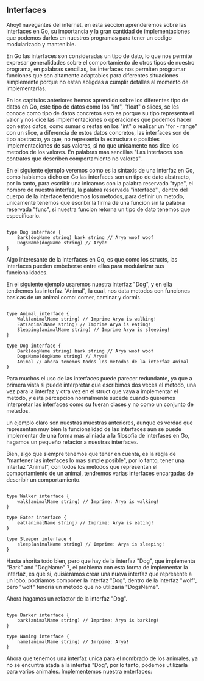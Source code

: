 ## Interfaces

Ahoy! navegantes del internet, en esta seccion aprenderemos sobre las interfaces en Go, su importancia y la gran cantidad de implementaciones que podemos darles en nuestros programas para tener un codigo modularizado y mantenible.

En Go las interfaces son consideradas un tipo de dato, lo que nos permite expresar generalidades sobre el comportamiento de otros tipos de nuestro programa, en palabras sencillas, las interfaces nos permiten programar funciones que son altamente adaptables para diferentes situaciones simplemente porque no estan abligdas a cumplir detalles al momento de implementarlas. 

En los capitulos anteriores hemos aprendido sobre los diferentes tipo de datos en Go, este tipo de datos como los "int", "float" o slices, se les conoce como tipo de datos concretos esto es porque su tipo representa el valor y nos dice las implementaciones o operaciones que podemos hacer con estos datos, como sumar o restas en los "int" o realizar un "for - range" con un slice, a diferencia de estos datos concretos, las interfaces son de tipo abstracto, ya que, no representa la estructura o posibles implementaciones de sus valores, si no que unicamente nos dice los metodos de los valores. En palabras mas sencillas "Las interfaces son contratos que describen comportamiento no valores".

En el siguiente ejemplo veremos como es la sintaxis de una interfaz en Go, como habiamos dicho en Go las interfaces son un tipo de dato abstracto, por lo tanto, para escribir una inicamos con la palabra reservada "type", el nombre de nuestra interfaz, la palabra reservada "interface"., dentro del cuerpo de la interface tendremos los metodos, para definir un metodo, unicamente tenemos que escribir la firma de una funcion sin la palabra reservada "func", si nuestra funcion retorna un tipo de dato tenemos que especificarlo.

```golang

type Dog interface {
    Bark(dogName string) bark string // Arya woof woof 
    DogsName(dogName string) // Arya!
}
```


Algo interesante de la interfaces en Go, es que como los structs, las interfaces pueden embeberse entre ellas para modularizar sus funcionalidades.

En el siguiente ejemplo usaremos nuestra interfaz "Dog", y en ella tendremos las interfaz "Animal", la cual, nos data metodos con funciones basicas de un animal como: comer, caminar y dormir.

```golang

type Animal interface {
    Walk(animalName string) // Imprime Arya is walking!
    Eat(animalName string) // Imprime Arya is eating!
    Sleaping(animalName string) // Imprime Arya is sleeping!
}

type Dog interface {
    Bark(dogName string) bark string // Arya woof woof 
    DogsName(dogName string) // Arya!
    Animal // ahora tenemos todos los metodos de la interfaz Animal
}
```

Para muchos el uso de las interfaces puede parecer redundante, ya que a primera vista si puede interpretar que escribimos dos veces el metodo, una vez para la interfaz y otra vez en el struct que vaya a implementar el metodo, y esta percepcion normalmente sucede cuando queremos interpretar las interfaces como su fueran clases y no como  un conjunto de metedos.

un ejemplo claro son nuestras muestras anteriores, aunque es verdad que representan muy bien la funcionalidad de las interfaces aun se puede implementar de una forma mas aliniada a la filosofia de interfases en Go, hagamos un pequeño refactor a nuestras interfaces.

Bien, algo que siempre tenemos que tener en cuenta, es la regla de "mantener las interfaces lo mas simple posible", por lo tanto, tener una interfaz "Animal", con todos los metodos que representan el comportamiento de un animal, tendremos varias interfaces encargadas de describir un comportamiento.

```golang

type Walker interface {
    walk(animalName string) // Imprime: Arya is walking!
}

type Eater interface {
    eat(animalName string) // Imprime: Arya is eating!
}

type Sleeper interface {
    sleep(animalName string) // Imprime: Arya is sleeping!
}

```

Hasta ahorita todo bien, pero que hay de la interfaz "Dog", que implementa "Bark" and "DogName" ?, el problema con esta forma de implementar la interfaz, es que si, quisieramos crear una nueva interfaz que represente a un lobo, podriamos componer la interfaz "Dog", dentro de la interfaz "wolf", pero "wolf" tendria un metodo que no utilizaria "DogsName".

Ahora hagamos un refactor de la interfaz "Dog".

```Golang

type Barker interface {
    bark(animalName string) // Imprime: Arya is barking!
}

type Naming interface {
    name(animalName string) // Imrpime: Arya!
}
```
Ahora que tenemos una interfaz unica para el nombrado de los animales, ya no se encuntra atada a la interfaz "Dog", por lo tanto, podemos utilizarla para varios animales. Implementemos nuestra enterfaces:

```golang

```